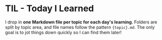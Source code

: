 # TIL - Today I Learned

I drop in **one Markdown file per topic for each day's learning**.
Folders are split by topic area, and file names follow the pattern `{topic}.md`.
The only goal is to jot things down quickly so I can find them later!